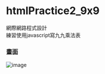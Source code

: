 # htmlPractice2_9x9
網際網路程式設計 <br>
練習使用javascript寫九九乘法表

### 畫面
![image](https://user-images.githubusercontent.com/66195059/205957259-4adb958b-13cf-4be2-9578-3139304726f3.png)
